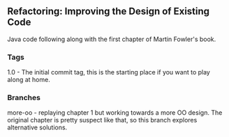 ## Refactoring: Improving the Design of Existing Code

Java code following along with the first chapter of Martin Fowler's book. 

### Tags
1.0 - The initial commit tag, this is the starting place if you want to play along at home. 

### Branches
more-oo - replaying chapter 1 but working towards a more OO design. The original chapter is pretty suspect like that, so this branch explores alternative solutions. 